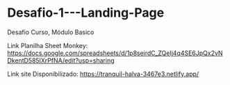 # Desafio-1---Landing-Page
Desafio Curso, Módulo Basico

Link Planilha Sheet Monkey: https://docs.google.com/spreadsheets/d/1p8seirdC_ZQeIj4q4SE6JpQx2vNDkentD585lXrPfNA/edit?usp=sharing

Link site Disponibilizado: https://tranquil-halva-3467e3.netlify.app/
